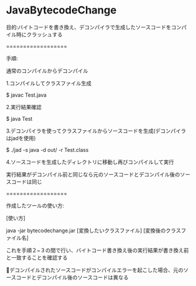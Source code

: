 JavaBytecodeChange
==================

目的:バイトコードを書き換え、デコンパイラで生成したソースコードをコンパイル時にクラッシュする

==================

手順:

通常のコンパイルからデコンパイル

1.コンパイルしてクラスファイル生成

$ javac Test.java

2.実行結果確認

$ java Test

3.デコンパイラを使ってクラスファイルからソースコードを生成(デコンパイラはjadを使用)

$ ./jad -s java -d out/ -r Test.class

4.ソースコードを生成したディレクトリに移動し再びコンパイルして実行

実行結果がデコンパイル前と同じなら元のソースコードとデコンパイル後のソースコードは同じ

==================

作成したツールの使い方:

[使い方]

java -jar bytecodechange.jar [変換したいクラスファイル] [変換後のクラスファイル名]

これを手順２~３の間で行い、バイトコード書き換え後の実行結果が書き換え前と一致することを確認する

デコンパイルされたソースコードがコンパイルエラーを起こした場合、元のソースコードとデコンパイル後のソースコードは異なる




